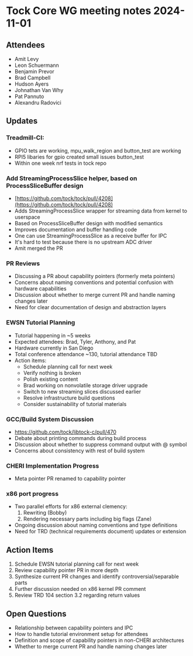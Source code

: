 # Tock Core WG meeting notes 2024-11-01

## Attendees

- Amit Levy
- Leon Schuermann
- Benjamin Prevor
- Brad Campbell
- Hudson Ayers
- Johnathan Van Why
- Pat Pannuto
- Alexandru Radovici

## Updates

### Treadmill-CI:

- GPIO tets are working, mpu_walk_region and button_test are working
- RPI5 libaries for gpio created small issues button_test
- Within one week nrf tests in tock repo

### Add StreamingProcessSlice helper, based on ProcessSliceBuffer design

- [https://github.com/tock/tock/pull/4208](https://github.com/tock/tock/pull/4208)
- Adds StreamingProcessSlice wrapper for streaming data from kernel to userspace
- Based on ProcessSliceBuffer design with modified semantics
- Improves documentation and buffer handling code
- One can use StreamingProcessSlice as a receive buffer for IPC
- It's hard to test because there is no upstream ADC driver
- Amit merged the PR

### PR Reviews

- Discussing a PR about capability pointers (formerly meta pointers)
- Concerns about naming conventions and potential confusion with hardware capabilities
- Discussion about whether to merge current PR and handle naming changes later
- Need for clear documentation of design and abstraction layers

### EWSN Tutorial Planning

- Tutorial happening in ~5 weeks
- Expected attendees: Brad, Tyler, Anthony, and Pat
- Hardware currently in San Diego
- Total conference attendance ~130, tutorial attendance TBD
- Action items:
  - Schedule planning call for next week
  - Verify nothing is broken
  - Polish existing content
  - Brad working on nonvolatile storage driver upgrade
  - Switch to new streaming slices discussed earlier
  - Resolve infrastructure build questions
  - Consider sustainability of tutorial materials

### GCC/Build System Discussion

- https://github.com/tock/libtock-c/pull/470
- Debate about printing commands during build process
- Discussion about whether to suppress command output with @ symbol
- Concerns about consistency with rest of build system

### CHERI Implementation Progress

- Meta pointer PR renamed to capability pointer
### x86 port progress

- Two parallel efforts for x86 external clemency:
  1. Rewriting (Bobby)
  2. Rendering necessary parts including big flags (Zane)
- Ongoing discussion about naming conventions and type definitions
- Need for TRD (technical requirements document) updates or extension

## Action Items

1. Schedule EWSN tutorial planning call for next week
2. Review capability pointer PR in more depth
3. Synthesize current PR changes and identify controversial/separable parts
4. Further discussion needed on x86 kernel PR comment
5. Review TRD 104 section 3.2 regarding return values

## Open Questions

- Relationship between capability pointers and IPC
- How to handle tutorial environment setup for attendees
- Definition and scope of capability pointers in non-CHERI architectures
- Whether to merge current PR and handle naming changes later
